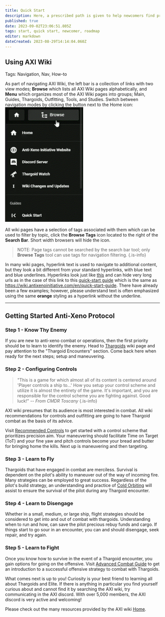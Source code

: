 ```yaml
---
title: Quick Start
description: Here, a prescribed path is given to help newcomers find priority information and references for extended study.
published: true
date: 2023-09-02T23:06:51.805Z
tags: start, quick start, newcomer, roadmap
editor: markdown
dateCreated: 2023-08-29T14:14:04.060Z
---
```


## Using AXI Wiki
Tags: Navigation, Nav, How-to

As part of navigating AXI Wiki, the left bar is a collection of links with two view modes; **Browse** which lists all AXI Wiki pages alphabetically, and **Menu** which organizes most of the AXI Wiki pages into groups; Main, Guides, Thargoids, Outfitting, Tools, and Studies. Switch between navigation modes by clicking the button next to the Home icon: ![navigation_bar_sample.gif](/img/navigation_bar_sample.gif)

All wiki pages have a selection of tags associated with them which can be used to filter by topic, click the **Browse Tags** icon located to the right of the **Search Bar**. Short width browsers will hide the icon.

> NOTE: Page tags cannot be searched by the search bar tool; only **Browse Tags** tool can use tags for navigation filtering. {.is-info}

In many wiki pages, hyperlink text is used to navigate to additional content, but they look a bit different from your standard hyperlinks, with blue text and blue underlines. Hyperlinks look just like [this]() and can hide very long urls as in the case of this link to this [quick-start guide](/en/quick-start-guide) which is the same as <https://wiki.antixenoinitiative.com/en/quick-start-guide>. There have already been a few examples; however, please understand text is often emphasized using the same **orange** styling as a hyperlink without the underline.

---
## Getting Started Anti-Xeno Protocol

### Step 1 - Know Thy Enemy

If you are new to anti-xeno combat or operations, then the first priority should be to learn to identify the enemy. Head to [Thargoids](/en/thargoids) wiki page and pay attention to the "Thargoid Encounters" section. Come back here when ready for the next steps; setup and maneuvering.

### Step 2 - Configuring Controls
> "This is a game for which almost all of its content is centered around 'Player controls a ship to...' How you setup your control scheme and utilize it is almost the entirety of the game. It's important, and you are responsible for the control scheme you are fighting against. Good luck!" -- *From CMDR Toscany* {.is-info}

AXI wiki presumes that its audience is most interested in combat. All wiki recommendations for controls and outfitting are going to have Thargoid combat as the basis of its advice.

Visit [Recommended Controls](/en/recommended-controls) to get started with a control scheme that prioritizes precision aim. Your maneuvering should facilitate Time on Target (ToT) and your fine yaw and pitch controls become your bread and butter for bringing home the kills. Next up is maneuvering and then targeting.

### Step 3 - Learn to Fly

Thargoids that have engaged in combat are merciless. Survival is dependent on the pilot's ability to maneuver out of the way of incoming fire. Many strategies can be employed to great success. Regardless of the pilot's build strategy, an understanding and practice of [Cold Orbiting](/en/cold-orbiting) will assist to ensure the survival of the pilot during any Thargoid encounter.

### Step 4 - Learn to Disengage

Whether in a small, medium, or large ship, flight strategies should be considered to get into and out of combat with thargoids. Understanding when to run and how, can save the pilot precious rebuy funds and cargo. If things start to go sour in an encounter, you can and should disengage, seek repair, and try again.

### Step 5 - Learn to Fight

Once you know how to survive in the event of a Thargoid encounter, you gain options for going on the offensive. Visit [Advanced Combat Guide](/en/advanced-combat-guide) to get an introduction to a successful offensive strategy to combat with Thargoids.

What comes next is up to you! Curiosity is your best friend to learning all about Thargoids and Elite. If there is anything in particular you find yourself curious about and cannot find it by searching the AXI wiki, try communicating in the AXI discord. With over 5,000 members, the AXI discord is very active and welcoming!

Please check out the many resources provided by the AXI wiki [Home](/en/home).